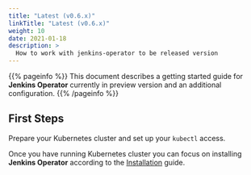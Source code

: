 ```yaml
---
title: "Latest (v0.6.x)"
linkTitle: "Latest (v0.6.x)"
weight: 10
date: 2021-01-18
description: >
  How to work with jenkins-operator to be released version
---
```


{{% pageinfo %}}
This document describes a getting started guide for **Jenkins Operator** currently in preview version and an additional configuration.
{{% /pageinfo %}}

## First Steps

Prepare your Kubernetes cluster and set up your `kubectl` access.

Once you have running Kubernetes cluster you can focus on installing **Jenkins Operator** according to the [Installation](/kubernetes-operator/docs/installation/) guide.
